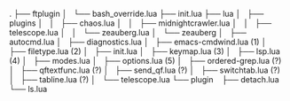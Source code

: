 .
├── ftplugin
│   └── bash_override.lua
├── init.lua
├── lua
│   ├── plugins
│   │   ├── chaos.lua
│   │   ├── midnightcrawler.lua
│   │   ├── telescope.lua
│   │   └── zeauberg.lua
│   └── zeauberg
│       ├── autocmd.lua
│       ├── diagnostics.lua
│       ├── emacs-cmdwind.lua (1)
│       ├── filetype.lua (2)
│       ├── init.lua
│       ├── keymap.lua (3)
│       ├── lsp.lua (4)
│       ├── modes.lua
│       ├── options.lua (5)
│       ├── ordered-grep.lua (?)
│       ├── qftextfunc.lua (?)
│       ├── send_qf.lua (?)
│       ├── switchtab.lua (?)
│       ├── tabline.lua (?)
│       └── telescope.lua
└── plugin
    ├── detach.lua
    └── ls.lua
